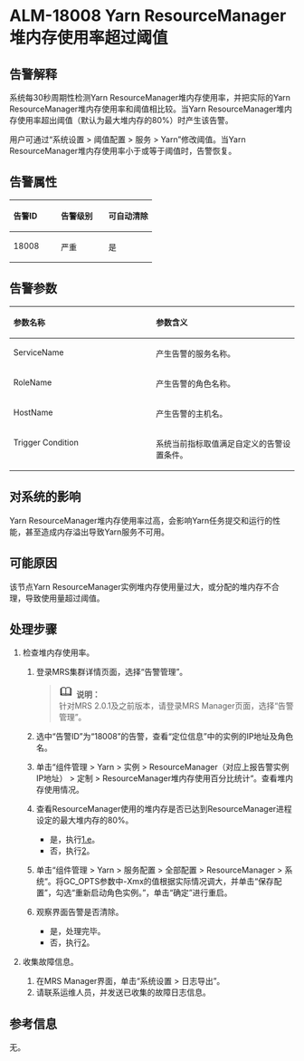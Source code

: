 # ALM-18008 Yarn ResourceManager堆内存使用率超过阈值<a name="ZH-CN_TOPIC_0191883149"></a>

## 告警解释<a name="zh-cn_topic_0191813919_zh-cn_topic_0087039423_section1335609"></a>

系统每30秒周期性检测Yarn ResourceManager堆内存使用率，并把实际的Yarn ResourceManager堆内存使用率和阈值相比较。当Yarn ResourceManager堆内存使用率超出阈值（默认为最大堆内存的80%）时产生该告警。

用户可通过“系统设置 \> 阈值配置 \> 服务 \> Yarn”修改阈值。当Yarn ResourceManager堆内存使用率小于或等于阈值时，告警恢复。

## 告警属性<a name="zh-cn_topic_0191813919_zh-cn_topic_0087039423_section12020482"></a>

<a name="zh-cn_topic_0191813919_zh-cn_topic_0087039423_table9634977"></a>
<table><thead align="left"><tr id="zh-cn_topic_0191813919_zh-cn_topic_0087039423_row15805238"><th class="cellrowborder" valign="top" width="33.33333333333333%" id="mcps1.1.4.1.1"><p id="zh-cn_topic_0191813919_zh-cn_topic_0087039423_p5155867"><a name="zh-cn_topic_0191813919_zh-cn_topic_0087039423_p5155867"></a><a name="zh-cn_topic_0191813919_zh-cn_topic_0087039423_p5155867"></a>告警ID</p>
</th>
<th class="cellrowborder" valign="top" width="33.33333333333333%" id="mcps1.1.4.1.2"><p id="zh-cn_topic_0191813919_zh-cn_topic_0087039423_p14972060"><a name="zh-cn_topic_0191813919_zh-cn_topic_0087039423_p14972060"></a><a name="zh-cn_topic_0191813919_zh-cn_topic_0087039423_p14972060"></a>告警级别</p>
</th>
<th class="cellrowborder" valign="top" width="33.33333333333333%" id="mcps1.1.4.1.3"><p id="zh-cn_topic_0191813919_zh-cn_topic_0087039423_p4777379"><a name="zh-cn_topic_0191813919_zh-cn_topic_0087039423_p4777379"></a><a name="zh-cn_topic_0191813919_zh-cn_topic_0087039423_p4777379"></a>可自动清除</p>
</th>
</tr>
</thead>
<tbody><tr id="zh-cn_topic_0191813919_zh-cn_topic_0087039423_row51423381"><td class="cellrowborder" valign="top" width="33.33333333333333%" headers="mcps1.1.4.1.1 "><p id="zh-cn_topic_0191813919_zh-cn_topic_0087039423_p4544348"><a name="zh-cn_topic_0191813919_zh-cn_topic_0087039423_p4544348"></a><a name="zh-cn_topic_0191813919_zh-cn_topic_0087039423_p4544348"></a>18008</p>
</td>
<td class="cellrowborder" valign="top" width="33.33333333333333%" headers="mcps1.1.4.1.2 "><p id="zh-cn_topic_0191813919_zh-cn_topic_0087039423_p32547936"><a name="zh-cn_topic_0191813919_zh-cn_topic_0087039423_p32547936"></a><a name="zh-cn_topic_0191813919_zh-cn_topic_0087039423_p32547936"></a>严重</p>
</td>
<td class="cellrowborder" valign="top" width="33.33333333333333%" headers="mcps1.1.4.1.3 "><p id="zh-cn_topic_0191813919_zh-cn_topic_0087039423_p19137160"><a name="zh-cn_topic_0191813919_zh-cn_topic_0087039423_p19137160"></a><a name="zh-cn_topic_0191813919_zh-cn_topic_0087039423_p19137160"></a>是</p>
</td>
</tr>
</tbody>
</table>

## 告警参数<a name="zh-cn_topic_0191813919_zh-cn_topic_0087039423_section41075474"></a>

<a name="zh-cn_topic_0191813919_zh-cn_topic_0087039423_table6606141"></a>
<table><thead align="left"><tr id="zh-cn_topic_0191813919_zh-cn_topic_0087039423_row49320909"><th class="cellrowborder" valign="top" width="50%" id="mcps1.1.3.1.1"><p id="zh-cn_topic_0191813919_zh-cn_topic_0087039423_p35570664"><a name="zh-cn_topic_0191813919_zh-cn_topic_0087039423_p35570664"></a><a name="zh-cn_topic_0191813919_zh-cn_topic_0087039423_p35570664"></a>参数名称</p>
</th>
<th class="cellrowborder" valign="top" width="50%" id="mcps1.1.3.1.2"><p id="zh-cn_topic_0191813919_zh-cn_topic_0087039423_p62651540"><a name="zh-cn_topic_0191813919_zh-cn_topic_0087039423_p62651540"></a><a name="zh-cn_topic_0191813919_zh-cn_topic_0087039423_p62651540"></a>参数含义</p>
</th>
</tr>
</thead>
<tbody><tr id="zh-cn_topic_0191813919_zh-cn_topic_0087039423_row41609976"><td class="cellrowborder" valign="top" width="50%" headers="mcps1.1.3.1.1 "><p id="zh-cn_topic_0191813919_zh-cn_topic_0087039423_p14964925"><a name="zh-cn_topic_0191813919_zh-cn_topic_0087039423_p14964925"></a><a name="zh-cn_topic_0191813919_zh-cn_topic_0087039423_p14964925"></a>ServiceName</p>
</td>
<td class="cellrowborder" valign="top" width="50%" headers="mcps1.1.3.1.2 "><p id="zh-cn_topic_0191813919_zh-cn_topic_0087039423_p4199435"><a name="zh-cn_topic_0191813919_zh-cn_topic_0087039423_p4199435"></a><a name="zh-cn_topic_0191813919_zh-cn_topic_0087039423_p4199435"></a>产生告警的服务名称。</p>
</td>
</tr>
<tr id="zh-cn_topic_0191813919_zh-cn_topic_0087039423_row37794916"><td class="cellrowborder" valign="top" width="50%" headers="mcps1.1.3.1.1 "><p id="zh-cn_topic_0191813919_zh-cn_topic_0087039423_p41489361"><a name="zh-cn_topic_0191813919_zh-cn_topic_0087039423_p41489361"></a><a name="zh-cn_topic_0191813919_zh-cn_topic_0087039423_p41489361"></a>RoleName</p>
</td>
<td class="cellrowborder" valign="top" width="50%" headers="mcps1.1.3.1.2 "><p id="zh-cn_topic_0191813919_zh-cn_topic_0087039423_p5195099"><a name="zh-cn_topic_0191813919_zh-cn_topic_0087039423_p5195099"></a><a name="zh-cn_topic_0191813919_zh-cn_topic_0087039423_p5195099"></a>产生告警的角色名称。</p>
</td>
</tr>
<tr id="zh-cn_topic_0191813919_zh-cn_topic_0087039423_row46755894"><td class="cellrowborder" valign="top" width="50%" headers="mcps1.1.3.1.1 "><p id="zh-cn_topic_0191813919_zh-cn_topic_0087039423_p29131061"><a name="zh-cn_topic_0191813919_zh-cn_topic_0087039423_p29131061"></a><a name="zh-cn_topic_0191813919_zh-cn_topic_0087039423_p29131061"></a>HostName</p>
</td>
<td class="cellrowborder" valign="top" width="50%" headers="mcps1.1.3.1.2 "><p id="zh-cn_topic_0191813919_zh-cn_topic_0087039423_p10805765"><a name="zh-cn_topic_0191813919_zh-cn_topic_0087039423_p10805765"></a><a name="zh-cn_topic_0191813919_zh-cn_topic_0087039423_p10805765"></a>产生告警的主机名。</p>
</td>
</tr>
<tr id="zh-cn_topic_0191813919_zh-cn_topic_0087039423_row30143027"><td class="cellrowborder" valign="top" width="50%" headers="mcps1.1.3.1.1 "><p id="zh-cn_topic_0191813919_zh-cn_topic_0087039423_p25666111"><a name="zh-cn_topic_0191813919_zh-cn_topic_0087039423_p25666111"></a><a name="zh-cn_topic_0191813919_zh-cn_topic_0087039423_p25666111"></a>Trigger Condition</p>
</td>
<td class="cellrowborder" valign="top" width="50%" headers="mcps1.1.3.1.2 "><p id="zh-cn_topic_0191813919_zh-cn_topic_0087039423_p65689071"><a name="zh-cn_topic_0191813919_zh-cn_topic_0087039423_p65689071"></a><a name="zh-cn_topic_0191813919_zh-cn_topic_0087039423_p65689071"></a>系统当前指标取值满足自定义的告警设置条件。</p>
</td>
</tr>
</tbody>
</table>

## 对系统的影响<a name="zh-cn_topic_0191813919_zh-cn_topic_0087039423_section34134946"></a>

Yarn ResourceManager堆内存使用率过高，会影响Yarn任务提交和运行的性能，甚至造成内存溢出导致Yarn服务不可用。

## 可能原因<a name="zh-cn_topic_0191813919_zh-cn_topic_0087039423_section38779059"></a>

该节点Yarn ResourceManager实例堆内存使用量过大，或分配的堆内存不合理，导致使用量超过阈值。

## 处理步骤<a name="zh-cn_topic_0191813919_zh-cn_topic_0087039423_section13467214"></a>

1.  检查堆内存使用率。
    1.  登录MRS集群详情页面，选择“告警管理”。

        >![](public_sys-resources/icon-note.gif) **说明：**   
        >针对MRS 2.0.1及之前版本，请登录MRS Manager页面，选择“告警管理”。  

    2.  选中“告警ID”为“18008”的告警，查看“定位信息”中的实例的IP地址及角色名。
    3.  单击“组件管理 \> Yarn \> 实例 \> ResourceManager（对应上报告警实例IP地址） \> 定制 \> ResourceManager堆内存使用百分比统计“。查看堆内存使用情况。
    4.  查看ResourceManager使用的堆内存是否已达到ResourceManager进程设定的最大堆内存的80%。
        -   是，执行[1.e](#zh-cn_topic_0191813919_li1011493181634)。
        -   否，执行[2](#zh-cn_topic_0191813919_li572522141314)。

    5.  <a name="zh-cn_topic_0191813919_li1011493181634"></a>单击“组件管理 \> Yarn \> 服务配置 \> 全部配置 \> ResourceManager \> 系统“。将GC\_OPTS参数中-Xmx的值根据实际情况调大，并单击“保存配置”，勾选“重新启动角色实例。”，单击“确定”进行重启。
    6.  观察界面告警是否清除。
        -   是，处理完毕。
        -   否，执行[2](#zh-cn_topic_0191813919_li572522141314)。

2.  <a name="zh-cn_topic_0191813919_li572522141314"></a>收集故障信息。
    1.  在MRS Manager界面，单击“系统设置 \> 日志导出”。
    2.  请联系运维人员，并发送已收集的故障日志信息。


## 参考信息<a name="zh-cn_topic_0191813919_zh-cn_topic_0087039423_section54096069"></a>

无。

